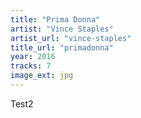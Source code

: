 ```yaml
---
title: "Prima Donna"
artist: "Vince Staples"
artist_url: "vince-staples"
title_url: "primadonna"
year: 2016
tracks: 7
image_ext: jpg
---
```

Test2